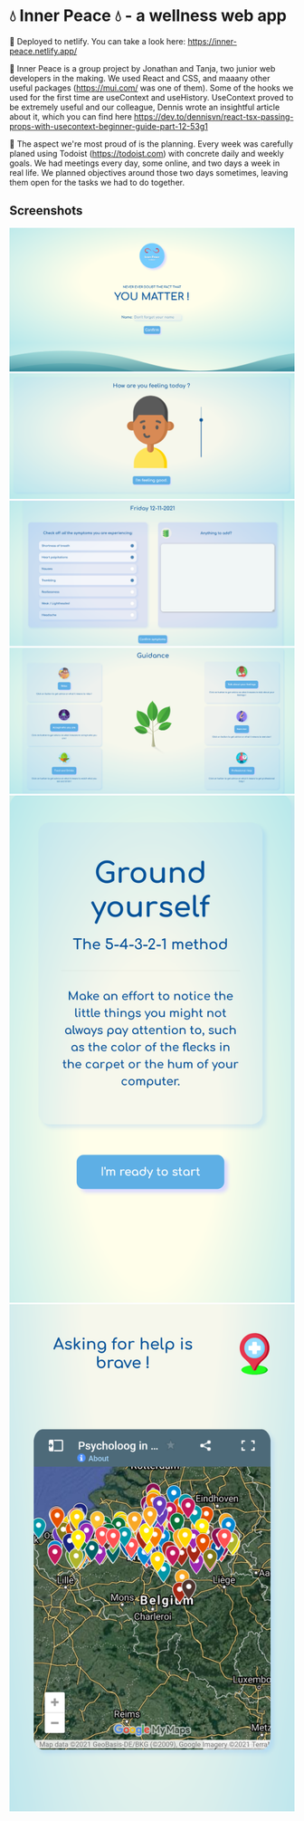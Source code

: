 # :droplet: Inner Peace :droplet: - a wellness web app

:seedling: Deployed to netlify. You can take a look here: https://inner-peace.netlify.app/

:seedling: Inner Peace is a group project by Jonathan and Tanja, two junior web developers in the making. We used React and CSS, and maaany other useful packages (https://mui.com/ was one of them). Some of the hooks we used for the first time are useContext and useHistory. UseContext proved to be extremely useful and our colleague, Dennis wrote an insightful article about it, which you can find here https://dev.to/dennisvn/react-tsx-passing-props-with-usecontext-beginner-guide-part-12-53g1

:seedling: The aspect we're most proud of is the planning. Every week was carefully planed using Todoist (https://todoist.com) with concrete daily and weekly goals. We had meetings every day, some online, and two days a week in real life. We planned objectives around those two days sometimes, leaving them open for the tasks we had to do together.

## Screenshots

![Homepage screenshot](https://raw.githubusercontent.com/Jonathanazerty/inner-peace/main/src/images/readme/screen4.png)
![Page where you select how you're feeling](https://raw.githubusercontent.com/Jonathanazerty/inner-peace/main/src/images/readme/screen2.png)
![Symptom tracker screenshot](https://raw.githubusercontent.com/Jonathanazerty/inner-peace/main/src/images/readme/screen3.png)
![Guidance page screenshot](https://raw.githubusercontent.com/Jonathanazerty/inner-peace/main/src/images/readme/screen1.png)
![Grounding page screenshot](https://raw.githubusercontent.com/Jonathanazerty/inner-peace/main/src/images/readme/screen6.png)
![Map screenshot](https://raw.githubusercontent.com/Jonathanazerty/inner-peace/main/src/images/readme/screen5.png)

